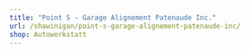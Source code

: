 ```yaml
---
title: "Point S - Garage Alignement Patenaude Inc."
url: /shawinigan/point-s-garage-alignement-patenaude-inc/
shop: Autowerkstatt
---
```

